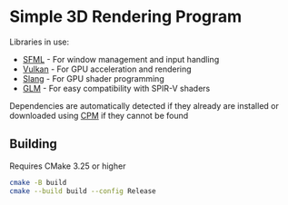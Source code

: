 Simple 3D Rendering Program
=====================

Libraries in use:

* [SFML](https://www.sfml-dev.org/) - For window management and input handling
* [Vulkan](https://www.vulkan.org/) - For GPU acceleration and rendering
* [Slang](https://shader-slang.org) - For GPU shader programming
* [GLM](https://glm.g-truc.net) - For easy compatibility with SPIR-V shaders

Dependencies are automatically detected if they already are installed or downloaded
using [CPM](https://github.com/cpm-cmake/CPM.cmake) if they cannot be found

Building
--------
Requires CMake 3.25 or higher

```bash
cmake -B build
cmake --build build --config Release
```